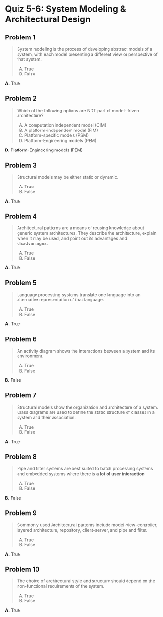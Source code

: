 <style type="text/css">ol { list-style-type: upper-alpha; }</style>

# Quiz 5-6: System Modeling & Architectural Design

## Problem 1

> System modeling is the process of developing abstract models of a system, with
  each model presenting a different view or perspective of that system.
>
> 1. True
> 2. False

**A.** True

## Problem 2

> Which of the following options are NOT part of model-driven architecture?
>
> 1. A computation independent model (CIM)
> 2. A platform-independent model (PIM)
> 3. Platform-specific models (PSM)
> 4. Platform-Engineering models (PEM)

**D.** Platform-Engineering models (PEM)

## Problem 3

> Structural models may be either static or dynamic.
>
> 1. True
> 2. False

**A.** True

## Problem 4

> Architectural patterns are a means of reusing knowledge about generic system
  architectures. They describe the architecture, explain when it may be used,
  and point out its advantages and disadvantages.
>
> 1. True
> 2. False

**A.** True

## Problem 5

> Language processing systems translate one language into an alternative
  representation of that language.
>
> 1. True
> 2. False

**A.** True

## Problem 6

> An activity diagram shows the interactions between a system and its
  environment.
>
> 1. True
> 2. False

**B.** False

## Problem 7

> Structural models show the organization and architecture of a system. Class
  diagrams are used to define the static structure of classes in a system and
  their association.
>
> 1. True
> 2. False

**A.** True

## Problem 8

> Pipe and filter systems are best suited to batch processing systems and
  embedded systems where there is **a lot of user interaction.**
>
> 1. True
> 2. False

**B.** False

## Problem 9

> Commonly used Architectural patterns include model-view-controller, layered
  architecture, repository, client-server, and pipe and filter.
>
> 1. True
> 2. False

**A.** True

## Problem 10

> The choice of architectural style and structure should depend on the
  non-functional requirements of the system.
>
> 1. True
> 2. False

**A.** True
